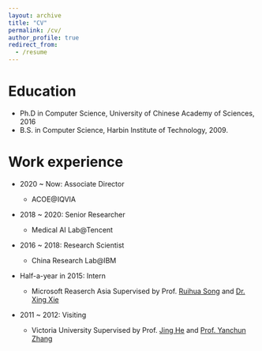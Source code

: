 ```yaml
---
layout: archive
title: "CV"
permalink: /cv/
author_profile: true
redirect_from:
  - /resume
---
```


Education
======
* Ph.D in Computer Science, University of Chinese Academy of Sciences, 2016
* B.S. in Computer Science, Harbin Institute of Technology, 2009.

Work experience
======
* 2020 ~ Now: Associate Director
  * ACOE@IQVIA

* 2018 ~ 2020: Senior Researcher
  * Medical AI Lab@Tencent
  
* 2016 ~ 2018: Research Scientist
  * China Research Lab@IBM

* Half-a-year in 2015: Intern
  * Microsoft Reaserch Asia
  Supervised by Prof. <a href="http://ai.ruc.edu.cn/english/GSAI_FACULTY/b75fa33713354d458741a07efa53633d.htm">Ruihua Song</a> and <a href="https://www.microsoft.com/en-us/research/people/xingx/">Dr. Xing Xie</a>

* 2011 ~ 2012: Visiting
  * Victoria University
  Supervised by Prof. <a href="https://sites.google.com/site/lotusjing/home">Jing He</a> and <a href="https://www.vu.edu.au/research/yanchun-zhang">Prof. Yanchun Zhang</a>
